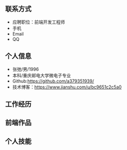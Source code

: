 
## 联系方式
- 应聘职位：前端开发工程师
- 手机
- Email
- QQ
## 个人信息
- 张弛/男/1996
- 本科/重庆邮电大学微电子专业
- Github:https://github.com/a379351939/
- 技术博客：https://www.jianshu.com/u/bc9651c2c5a0

## 工作经历
## 前端作品
## 个人技能

